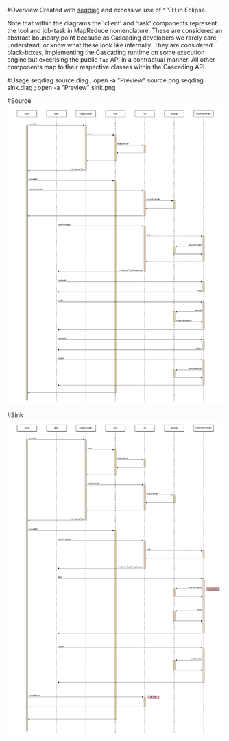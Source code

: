 #Overview
Created with [seqdiag](http://blockdiag.com/en/seqdiag/) and excessive use of ^⌥H in Eclipse.

Note that within the diagrams the 'client' and 'task' components represent the tool and job-task in MapReduce nomenclature. These are considered an abstract boundary point because as Cascading developers we rarely care, understand, or know what these look like internally. They are considered black-boxes, implementing the Cascading runtime on some execution engine but execrising the public `Tap` API in a contractual manner. All other components map to their respective classes within the Cascading API.

#Usage
    seqdiag source.diag ; open -a "Preview" source.png
    seqdiag sink.diag ; open -a "Preview" sink.png 

#Source
![Source](source.png)

#Sink
![Sink](sink.png)
